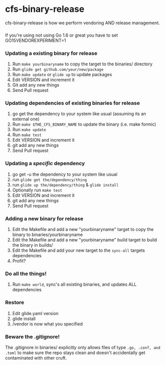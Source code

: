 # cfs-binary-release

cfs-binary-release is how we perform vendoring AND release management.

###

If you're using not using Go 1.6 or great you have to set GO15VENDOREXPERIMENT=1

### Updating a existing binary for release

1. Run `make yourbinaryname` to copy the target to the binaries/ directory
2. Run `glide get github.com/your/new/package`
3. Run `make update` or `glide up` to update packages
4. Edit VERSION and increment it
5. Git add any new things
6. Send Pull request

### Updating dependencies of existing binaries for release

1. go get the dependency to your system like usual (assuming its an external one)
2. Run `make $THE_CFS_BINARY_NAME` to update the binary (i.e. make formic)
3. Run `make update`
4. Run `make test`
5. Edit VERSION and increment it
6. git add any new things
7. Send Pull request

### Updating a *specific* dependency

1. go get -u the dependency to your system like usual
2. run `glide get the/dependency/thing`
3. run `glide up the/dependency/thing` & `glide install`
4. Optionally run `make test`
5. Edit VERSION and increment it
6. git add any new things
7. Send Pull request

### Adding a new binary for release

1. Edit the Makefile and add a new "yourbinaryname" target to copy the binary to binaries/yourbinaryname
2. Edit the Makefile and add a new "yourbinaryname" build target to build the binary in builds/
3. Edit the Makefile and add your new target to the `sync-all` targets dependencies 
4. Profit? 

### Do all the things!

1. Run `make world`, sync's all existing binaries, and updates ALL dependencies

### Restore

1. Edit glide.yaml version
2. glide install 
3. /vendor is now what you specified

### Beware the .gitignore!

The .gitignore in binaries/ explicitly only allows files of type `.go, .conf, and .toml` to make sure the repo stays clean and doesn't accidentally get contaminated with other cruft.
